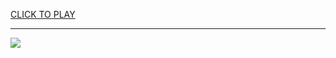 
<a href="https://premium76.site?title=100m_dash_game_unblocked&ref=13M">CLICK TO PLAY</a></h3>
<hr>

<a href="https://premium76.site?title=100m_dash_game_unblocked&ref=13M"><img src="https://clearcache.store/games.png"></a>


